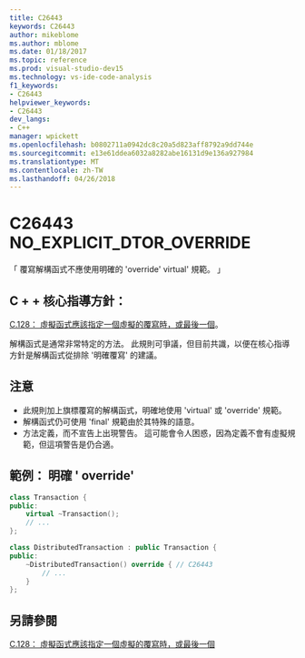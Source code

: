 ```yaml
---
title: C26443
keywords: C26443
author: mikeblome
ms.author: mblome
ms.date: 01/18/2017
ms.topic: reference
ms.prod: visual-studio-dev15
ms.technology: vs-ide-code-analysis
f1_keywords:
- C26443
helpviewer_keywords:
- C26443
dev_langs:
- C++
manager: wpickett
ms.openlocfilehash: b0802711a0942dc8c20a5d823aff8792a9dd744e
ms.sourcegitcommit: e13e61ddea6032a8282abe16131d9e136a927984
ms.translationtype: MT
ms.contentlocale: zh-TW
ms.lasthandoff: 04/26/2018
---
```

# <a name="c26443-noexplicitdtoroverride"></a>C26443 NO_EXPLICIT_DTOR_OVERRIDE

「 覆寫解構函式不應使用明確的 'override' virtual' 規範。 」

## <a name="c-core-guidelines"></a>C + + 核心指導方針：

[C.128： 虛擬函式應該指定一個虛擬的覆寫時，或最後一個](https://github.com/isocpp/CppCoreGuidelines/blob/master/CppCoreGuidelines.md)。

解構函式是通常非常特定的方法。 此規則可爭議，但目前共識，以便在核心指導方針是解構函式從排除 '明確覆寫' 的建議。

## <a name="notes"></a>注意

- 此規則加上旗標覆寫的解構函式，明確地使用 'virtual' 或 'override' 規範。
- 解構函式仍可使用 'final' 規範由於其特殊的語意。
- 方法定義，而不宣告上出現警告。 這可能會令人困惑，因為定義不會有虛擬規範，但這項警告是仍合適。

## <a name="example-explicit-override"></a>範例： 明確 ' override'

```cpp
class Transaction {
public:
    virtual ~Transaction();
    // ...
};

class DistributedTransaction : public Transaction {
public:
    ~DistributedTransaction() override { // C26443
        // ...
    }
};
```

## <a name="see-also"></a>另請參閱

[C.128： 虛擬函式應該指定一個虛擬的覆寫時，或最後一個](https://github.com/isocpp/CppCoreGuidelines/blob/master/CppCoreGuidelines.md)